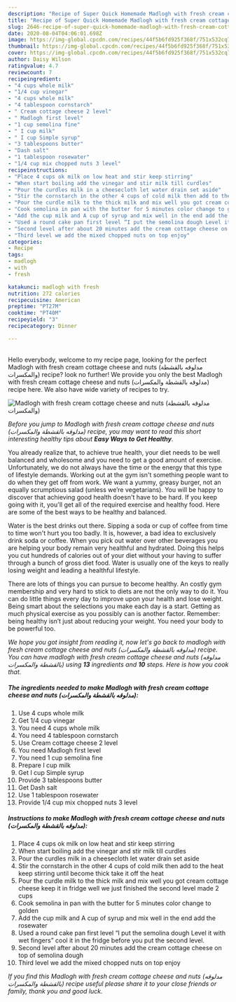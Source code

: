 ```yaml
---
description: "Recipe of Super Quick Homemade Madlogh with fresh cream cottage cheese and nuts (مدلوقه بالقشطة والمكسرات)"
title: "Recipe of Super Quick Homemade Madlogh with fresh cream cottage cheese and nuts (مدلوقه بالقشطة والمكسرات)"
slug: 2646-recipe-of-super-quick-homemade-madlogh-with-fresh-cream-cottage-cheese-and-nuts
date: 2020-08-04T04:06:01.698Z
image: https://img-global.cpcdn.com/recipes/44f5b6fd925f368f/751x532cq70/madlogh-with-fresh-cream-cottage-cheese-and-nuts-مدلوقه-بالقشطة-والمكسرات-recipe-main-photo.jpg
thumbnail: https://img-global.cpcdn.com/recipes/44f5b6fd925f368f/751x532cq70/madlogh-with-fresh-cream-cottage-cheese-and-nuts-مدلوقه-بالقشطة-والمكسرات-recipe-main-photo.jpg
cover: https://img-global.cpcdn.com/recipes/44f5b6fd925f368f/751x532cq70/madlogh-with-fresh-cream-cottage-cheese-and-nuts-مدلوقه-بالقشطة-والمكسرات-recipe-main-photo.jpg
author: Daisy Wilson
ratingvalue: 4.7
reviewcount: 7
recipeingredient:
- "4 cups whole milk"
- "1/4 cup vinegar"
- "4 cups whole milk"
- "4 tablespoon cornstarch"
- " Cream cottage cheese 2 level"
- " Madlogh first level"
- "1 cup semolina fine"
- " I cup milk"
- " I cup Simple syrup"
- "3 tablespoons butter"
- "Dash salt"
- "1 tablespoon rosewater"
- "1/4 cup mix chopped nuts 3 level"
recipeinstructions:
- "Place 4 cups ok milk on low heat and stir keep stirring"
- "When start boiling add the vinegar and stir milk till curdles"
- "Pour the curdles milk in a cheesecloth let water drain set aside"
- "Stir the cornstarch in the other 4 cups of cold milk then add to the heat keep stirring until become thick take it off the heat"
- "Pour the curdle milk to the thick milk and mix well you got cream cottage cheese keep it in fridge well we just finished the second level made 2 cups"
- "Cook semolina in pan with the butter for 5 minutes color change to golden"
- "Add the cup milk and A cup of syrup and mix well in the end add the rosewater"
- "Used a round cake pan first level “I put the semolina dough Level it with wet fingers” cool it in the fridge before you put the second level."
- "Second level after about 20 minutes add the cream cottage cheese on top of semolina dough"
- "Third level we add the mixed chopped nuts on top enjoy"
categories:
- Recipe
tags:
- madlogh
- with
- fresh

katakunci: madlogh with fresh 
nutrition: 272 calories
recipecuisine: American
preptime: "PT27M"
cooktime: "PT40M"
recipeyield: "3"
recipecategory: Dinner

---
```

<br>
Hello everybody, welcome to my recipe page, looking for the perfect Madlogh with fresh cream cottage cheese and nuts (مدلوقه بالقشطة والمكسرات) recipe? look no further! We provide you only the best Madlogh with fresh cream cottage cheese and nuts (مدلوقه بالقشطة والمكسرات) recipe here. We also have wide variety of recipes to try.
<br>


![Madlogh with fresh cream cottage cheese and nuts (مدلوقه بالقشطة والمكسرات)](https://img-global.cpcdn.com/recipes/44f5b6fd925f368f/751x532cq70/madlogh-with-fresh-cream-cottage-cheese-and-nuts-مدلوقه-بالقشطة-والمكسرات-recipe-main-photo.jpg)

<i>Before you jump to Madlogh with fresh cream cottage cheese and nuts (مدلوقه بالقشطة والمكسرات) recipe, you may want to read this short interesting healthy tips about <strong>Easy Ways to Get Healthy</strong>.</i>

You already realize that, to achieve true health, your diet needs to be well balanced and wholesome and you need to get a good amount of exercise. Unfortunately, we do not always have the time or the energy that this type of lifestyle demands. Working out at the gym isn't something people want to do when they get off from work. We want a yummy, greasy burger, not an equally scrumptious salad (unless we’re vegetarians). You will be happy to discover that achieving good health doesn't have to be hard. If you keep going with it, you'll get all of the required exercise and healthy food. Here are some of the best ways to be healthy and balanced.

Water is the best drinks out there. Sipping a soda or cup of coffee from time to time won't hurt you too badly. It is, however, a bad idea to exclusively drink soda or coffee. When you pick out water over other beverages you are helping your body remain very healthful and hydrated. Doing this helps you cut hundreds of calories out of your diet without your having to suffer through a bunch of gross diet food. Water is usually one of the keys to really losing weight and leading a healthful lifestyle.

There are lots of things you can pursue to become healthy. An costly gym membership and very hard to stick to diets are not the only way to do it. You can do little things every day to improve upon your health and lose weight. Being smart about the selections you make each day is a start. Getting as much physical exercise as you possibly can is another factor. Remember: being healthy isn’t just about reducing your weight. You need your body to be powerful too. 


<i>We hope you got insight from reading it, now let's go back to madlogh with fresh cream cottage cheese and nuts (مدلوقه بالقشطة والمكسرات) recipe. You can have madlogh with fresh cream cottage cheese and nuts (مدلوقه بالقشطة والمكسرات) using <strong>13</strong> ingredients and <strong>10</strong> steps. Here is how you cook that.
</i>

##### The ingredients needed to make Madlogh with fresh cream cottage cheese and nuts (مدلوقه بالقشطة والمكسرات):

1. Use 4 cups whole milk
1. Get 1/4 cup vinegar
1. You need 4 cups whole milk
1. You need 4 tablespoon cornstarch
1. Use  Cream cottage cheese 2 level
1. You need  Madlogh first level
1. You need 1 cup semolina fine
1. Prepare  I cup milk
1. Get  I cup Simple syrup
1. Provide 3 tablespoons butter
1. Get Dash salt
1. Use 1 tablespoon rosewater
1. Provide 1/4 cup mix chopped nuts 3 level


##### Instructions to make Madlogh with fresh cream cottage cheese and nuts (مدلوقه بالقشطة والمكسرات):

1. Place 4 cups ok milk on low heat and stir keep stirring
1. When start boiling add the vinegar and stir milk till curdles
1. Pour the curdles milk in a cheesecloth let water drain set aside
1. Stir the cornstarch in the other 4 cups of cold milk then add to the heat keep stirring until become thick take it off the heat
1. Pour the curdle milk to the thick milk and mix well you got cream cottage cheese keep it in fridge well we just finished the second level made 2 cups
1. Cook semolina in pan with the butter for 5 minutes color change to golden
1. Add the cup milk and A cup of syrup and mix well in the end add the rosewater
1. Used a round cake pan first level “I put the semolina dough Level it with wet fingers” cool it in the fridge before you put the second level.
1. Second level after about 20 minutes add the cream cottage cheese on top of semolina dough
1. Third level we add the mixed chopped nuts on top enjoy


<i>If you find this Madlogh with fresh cream cottage cheese and nuts (مدلوقه بالقشطة والمكسرات) recipe useful please share it to your close friends or family, thank you and good luck.</i>

